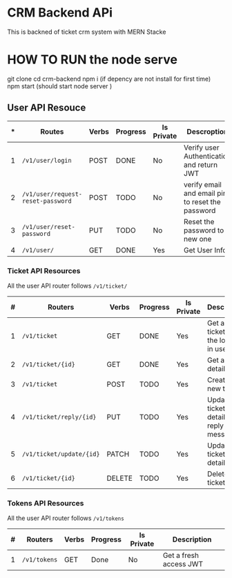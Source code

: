 # CRM Backend APi
This is  backned of ticket crm  system with MERN Stacke 

# HOW TO RUN the node serve
git clone
cd crm-backend
npm i (if depency are not install for first time)
npm start (should start node server )

## User API Resouce

| * | Routes                           | Verbs | Progress | Is Private | Descroption                                      |
|---|----------------------------------|-------|----------|------------|--------------------------------------------------|
|1  | `/v1/user/login`                 | POST  | DONE     | No         | Verify user Authentication and return JWT        |
|2  | `/v1/user/request-reset-password`| POST  | TODO     | No         | verify email and email pin to reset the password |
|3  | `/v1/user/reset-password`        | PUT   | TODO     | No         | Reset the password to new one                    |
|4  | `/v1/user/`                      | GET   | DONE     | Yes        | Get User Info                                    |

### Ticket API Resources

All the user API router follows `/v1/ticket/`

| #   | Routers                        | Verbs | Progress | Is Private | Description                             |
| --- | ------------------------------ | ----- | -------- | ---------- | --------------------------------------- |
| 1   | `/v1/ticket`                   | GET   | DONE     | Yes        | Get all ticket for the logined in user  |
| 2   | `/v1/ticket/{id}`              | GET   | DONE     | Yes        | Get a ticket details                    |
| 3   | `/v1/ticket`                   | POST  | TODO     | Yes        | Create a new ticket                     |
| 4   | `/v1/ticket/reply/{id}`        | PUT   | TODO     | Yes        | Update ticket details ie. reply message |
| 5   | `/v1/ticket/update/{id}`       | PATCH | TODO     | Yes        | Update ticket details                   |
| 6   | `/v1/ticket/{id}`              | DELETE| TODO     | Yes        | Delete a ticket                         |

### Tokens API Resources

All the user API router follows `/v1/tokens`

| #   | Routers      | Verbs | Progress | Is Private | Description            |
| --- | ------------ | ----- | -------- | ---------- | ---------------------- |
| 1   | `/v1/tokens` | GET   | Done     | No         | Get a fresh access JWT |
